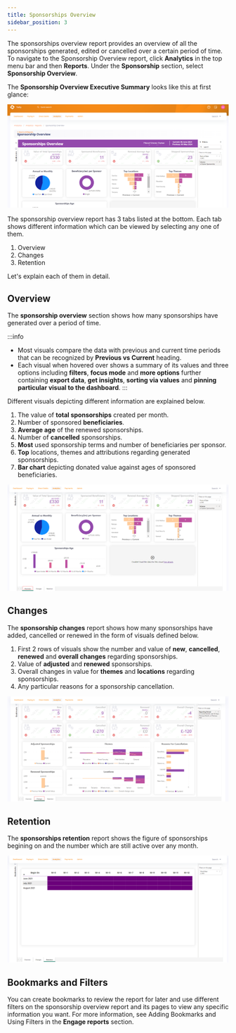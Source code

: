 ```yaml
---
title: Sponsorships Overview
sidebar_position: 3
---
```


The sponsorships overview report provides an overview of all the sponsorships generated, edited or cancelled over a certain period of time. To navigate to the Sponsorship Overview report, click **Analytics** in the top menu bar and then **Reports**. Under the **Sponsorship** section, select **Sponsorship Overview**.

The **Sponsorship Overview Executive Summary** looks like this at first glance:

![Sponsorship Overview executive summary](./sponsorship-overview-summary.png)

The sponsorship overview report has 3 tabs listed at the bottom. Each tab shows different information which can be viewed by selecting any one of them.

1. Overview
2. Changes 
3. Retention

Let's explain each of them in detail.

## Overview

The **sponsorship overview** section shows how many sponsorships have generated over a period of time. 

:::info
- Most visuals compare the data with previous and current time periods that can be recognized by **Previous vs Current** heading. 
- Each visual when hovered over shows a summary of its values and three options including **filters**, **focus mode** and **more options** further containing **export data**, **get insights**, **sorting via values** and **pinning particular visual to the dashboard**.
:::

Different visuals depicting different information are explained below.

1. The value of **total sponsorships** created per month.
2. Number of sponsored **beneficiaries**.
3. **Average age** of the renewed sponsorships.
4. Number of **cancelled** sponsorships. 
5. **Most** used sponsorship terms and number of beneficiaries per sponsor.
6. **Top** locations, themes and attributions regarding generated sponsorships.
7. **Bar chart** depicting donated value against ages of sponsored beneficiaries. 

![Overview tab](./overview-tab.png)

## Changes

The **sponsorship changes** report shows how many sponsorships have added, cancelled or renewed in the form of visuals defined below.

1. First 2 rows of visuals show the number and value of **new**, **cancelled**, **renewed** and **overall changes** regarding sponsorships.
2. Value of **adjusted** and **renewed** sponsorships.
3. Overall changes in value for **themes** and **locations** regarding sponsorships.
4. Any particular reasons for a sponsorship cancellation.

![Changes tab](./changes-tab.png)

## Retention

The **sponsorships retention** report shows the figure of sponsorships begining on and the number which are still active over any month.

![Retention tab](./retention-tab.png)

## Bookmarks and Filters

You can create bookmarks to review the report for later and use different filters on the sponsorship overview report and its pages to view any specific information you want. For more information, see Adding Bookmarks and Using Filters in the **Engage reports** section. 
